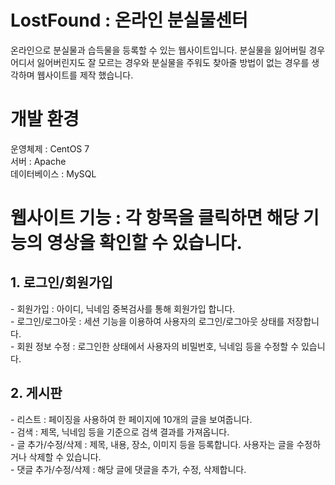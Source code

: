 # LostFound : 온라인 분실물센터
온라인으로 분실물과 습득물을 등록할 수 있는 웹사이트입니다.
분실물을 잃어버릴 경우 어디서 잃어버린지도 잘 모르는 경우와 분실물을 주워도 찾아줄 방법이 없는 경우를 생각하며 웹사이트를 제작 했습니다.

# 개발 환경
운영체제 : CentOS 7 <br/>
서버 : Apache<br/>
데이터베이스 : MySQL<br/>


# 웹사이트 기능 : 각 항목을 클릭하면 해당 기능의 영상을 확인할 수 있습니다.
 
<h2>1. 로그인/회원가입  </h2>
- 회원가입 : 아이디, 닉네임 중복검사를 통해 회원가입 합니다.<br/>
- 로그인/로그아웃 : 세션 기능을 이용하여 사용자의 로그인/로그아웃 상태를 저장합니다. <br/>
- 회원 정보 수정 : 로그인한 상태에서 사용자의 비밀번호, 닉네임 등을 수정할 수 있습니다. <br/>

<h2>2. 게시판 </h2>
- 리스트 : 페이징을 사용하여 한 페이지에 10개의 글을 보여줍니다. </br>
- 검색 : 제목, 닉네임 등을 기준으로 검색 결과를 가져옵니다. <br/>
- 글 추가/수정/삭제 : 제목, 내용, 장소, 이미지 등을 등록합니다. 사용자는 글을 수정하거나 삭제할 수 있습니다. <br/>
- 댓글 추가/수정/삭제 : 해당 글에 댓글을 추가, 수정, 삭제합니다. <br/>
